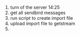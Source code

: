 1. turn of the server 14:25
2. get all sendbird messages
3. run  script to create import file
4. upload import file to  getstream
5. 